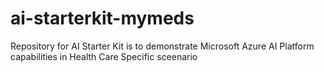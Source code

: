 # ai-starterkit-mymeds
Repository for AI Starter Kit is to demonstrate Microsoft Azure AI Platform capabilities in Health Care Specific sceenario
